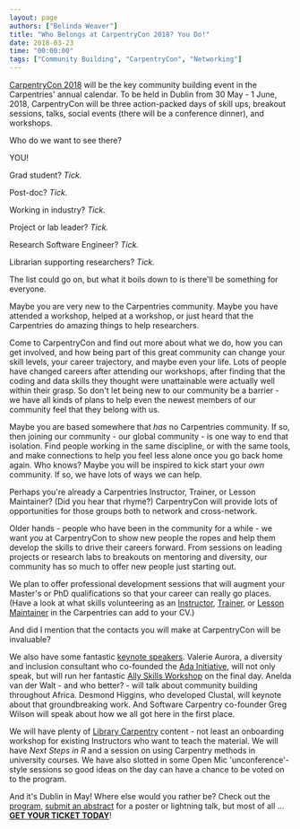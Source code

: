 ```yaml
---
layout: page
authors: ["Belinda Weaver"]
title: "Who Belongs at CarpentryCon 2018? You Do!"
date: 2018-03-23
time: "00:00:00"
tags: ["Community Building", "CarpentryCon", "Networking"]
---
```


[CarpentryCon 2018](http://www.carpentrycon.org/) will be the key community building event in the Carpentries' annual calendar. To 
be held in Dublin from 30 May - 1 June, 2018, CarpentryCon will be three action-packed days of skill ups, 
breakout sessions, talks, social events (there will be a conference dinner), and workshops.

Who do we want to see there?

YOU!

Grad student? *Tick.* 

Post-doc? *Tick.* 

Working in industry? *Tick.* 

Project or lab leader? *Tick.*

Research Software Engineer? *Tick.* 

Librarian supporting researchers? *Tick.*

The list could go on, but what it boils down to is there'll be something for everyone.

Maybe you are very new to the Carpentries community. Maybe you have attended a workshop, helped at a workshop, 
or just heard that the Carpentries do amazing things to help researchers.

Come to CarpentryCon and find out more about what we do, how you can get involved, and how being part of 
this great community can change your skill levels, your career trajectory, and maybe even your life. Lots of 
people have changed careers after attending our workshops, after finding that the coding and data skills they 
thought were unattainable were actually well within their grasp. So don't let being new to our community be a barrier - 
we have all kinds of plans to help even the newest members of our community feel that they belong with us.

Maybe you are based somewhere that *has* no Carpentries community. If so, then joining our community - our 
global community - is one way to end that isolation. Find people working in the same discipline, or with 
the same tools, and make connections to help you feel less alone once you go back home again. Who knows? 
Maybe you will be inspired to kick start your *own* community. If so, we have lots of ways we can help.

Perhaps you're already a Carpentries Instructor, Trainer, or Lesson Maintainer? (Did you hear that rhyme?) CarpentryCon 
will provide lots of opportunities for those groups both to network and cross-network.

Older hands - people who have been in the community for a while - we want *you* at CarpentryCon to show new 
people the ropes and help them develop the skills to drive their careers forward. From sessions on leading 
projects or research labs to breakouts on mentoring and diversity, our community has so much to offer 
new people just starting out. 

We plan to offer professional development sessions that will augment your Master's 
or PhD qualifications so that your career can really go places. (Have a look at what skills volunteering 
as an [Instructor](https://github.com/carpentries/commons/blob/master/text-for-instructors.md), 
[Trainer](https://github.com/carpentries/commons/blob/master/text-for-trainers.md), 
or [Lesson Maintainer](https://github.com/carpentries/commons/blob/master/text-for-maintainers.md) 
in the Carpentries can add to your CV.)

And did I mention that the contacts you will make at CarpentryCon will be invaluable?   

We also have some fantastic [keynote speakers](http://www.carpentrycon.org/#comp). Valerie Aurora, a diversity and inclusion 
consultant who co-founded the [Ada Initiative](http://adainitiative.org/), will not only speak, but will run her 
fantastic [Ally Skills Workshop](https://frameshiftconsulting.com/ally-skills-workshop/) on the final day. Anelda 
van der Walt - and who better? - will talk about community building throughout Africa. Desmond Higgins, 
who developed Clustal, will keynote about that groundbreaking work. And Software Carpentry co-founder 
Greg Wilson will speak about how we all got here in the first place.

We will have plenty of [Library Carpentry](https://librarycarpentry.github.io/) content - not least an onboarding workshop for existing 
Instructors who want to teach the material. We will have *Next Steps in R* and a session on using 
Carpentry methods in university courses. We have also slotted in some Open Mic 'unconference'-style sessions 
so good ideas on the day can have a chance to be voted on to the program.

And it's Dublin in May! Where else would you rather be? Check out the [program](http://www.carpentrycon.org/#prog), 
[submit an abstract](https://carpentries.typeform.com/to/AImKAG) for a poster or lightning talk, but most of 
all ... **[GET YOUR TICKET TODAY](https://www.eventbrite.com/e/carpentrycon-2018-tickets-42447719271)**! 
